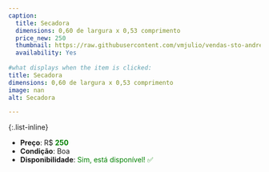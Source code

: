 ```yaml
---
caption:
  title: Secadora
  dimensions: 0,60 de largura x 0,53 comprimento
  price_new: 250
  thumbnail: https://raw.githubusercontent.com/vmjulio/vendas-sto-andre/refs/heads/main/assets/img/portfolio/secadora.jpeg
  availability: Yes
  
#what displays when the item is clicked:
title: Secadora
dimensions: 0,60 de largura x 0,53 comprimento
image: nan
alt: Secadora

---
```

{:.list-inline} 
- **Preço**: R$ <span style="color:green">**250**</span>
- **Condição**: Boa
- **Disponibilidade**: <span style='color:green'>Sim, está disponível! ✅</span>
